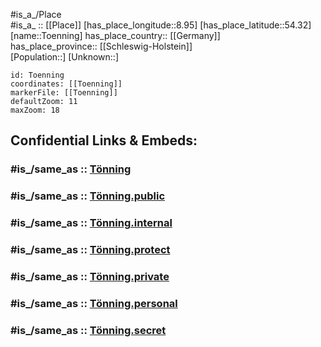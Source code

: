 ﻿---
confidential: public
isDeleted: false
location:
- 54.32
- 8.95
mapmarker: city
mapzoom:
- 7
- 12
SpocWebEntityId: 35085
tags:
- geo/City
type: City
---

#is_a_/Place  
#is_a_ :: [[Place]] 
[has_place_longitude::8.95] 
[has_place_latitude::54.32] 
[name::Toenning] 
has_place_country:: [[Germany]]  
has_place_province:: [[Schleswig-Holstein]]  
[Population::] 
[Unknown::] 


```leaflet
id: Toenning
coordinates: [[Toenning]] 
markerFile: [[Toenning]] 
defaultZoom: 11 
maxZoom: 18
```


## Confidential Links & Embeds: 

### #is_/same_as :: [Tönning](/_Standards/Earth/Continent/Europe/Europe~Central/Germany/Germany~West/Schleswig-Holstein/counties~SH/Nordfriesland/cities~Nordfriesland/Tönning.md) 

### #is_/same_as :: [Tönning.public](/_public/Earth/Continent/Europe/Europe~Central/Germany/Germany~West/Schleswig-Holstein/counties~SH/Nordfriesland/cities~Nordfriesland/Tönning.public.md) 

### #is_/same_as :: [Tönning.internal](/_internal/Earth/Continent/Europe/Europe~Central/Germany/Germany~West/Schleswig-Holstein/counties~SH/Nordfriesland/cities~Nordfriesland/Tönning.internal.md) 

### #is_/same_as :: [Tönning.protect](/_protect/Earth/Continent/Europe/Europe~Central/Germany/Germany~West/Schleswig-Holstein/counties~SH/Nordfriesland/cities~Nordfriesland/Tönning.protect.md) 

### #is_/same_as :: [Tönning.private](/_private/Earth/Continent/Europe/Europe~Central/Germany/Germany~West/Schleswig-Holstein/counties~SH/Nordfriesland/cities~Nordfriesland/Tönning.private.md) 

### #is_/same_as :: [Tönning.personal](/_personal/Earth/Continent/Europe/Europe~Central/Germany/Germany~West/Schleswig-Holstein/counties~SH/Nordfriesland/cities~Nordfriesland/Tönning.personal.md) 

### #is_/same_as :: [Tönning.secret](/_secret/Earth/Continent/Europe/Europe~Central/Germany/Germany~West/Schleswig-Holstein/counties~SH/Nordfriesland/cities~Nordfriesland/Tönning.secret.md)

